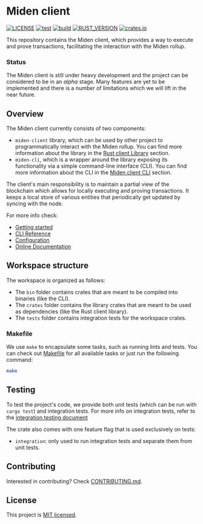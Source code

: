 # Miden client

[![LICENSE](https://img.shields.io/badge/license-MIT-blue.svg)](https://github.com/0xPolygonMiden/miden-client/blob/main/LICENSE)
[![test](https://github.com/0xPolygonMiden/miden-client/actions/workflows/test.yml/badge.svg)](https://github.com/0xPolygonMiden/miden-client/actions/workflows/test.yml)
[![build](https://github.com/0xPolygonMiden/miden-client/actions/workflows/build.yml/badge.svg)](https://github.com/0xPolygonMiden/miden-client/actions/workflows/build.yml)
[![RUST_VERSION](https://img.shields.io/badge/rustc-1.82+-lightgray.svg)](https://www.rust-lang.org/tools/install)
[![crates.io](https://img.shields.io/crates/v/miden-client)](https://crates.io/crates/miden-client)

This repository contains the Miden client, which provides a way to execute and prove transactions, facilitating the interaction with the Miden rollup.

### Status

The Miden client is still under heavy development and the project can be considered to be in an *alpha* stage. Many features are yet to be implemented and there is a number of limitations which we will lift in the near future.

## Overview

The Miden client currently consists of two components:

- `miden-client` library, which can be used by other project to programmatically interact with the Miden rollup. You can find more information about the library in the [Rust client Library](./crates/rust-client/README.md) section.
- `miden-cli`, which is a wrapper around the library exposing its functionality via a simple command-line interface (CLI). You can find more information about the CLI in the [Miden client CLI](./bin/miden-cli/README.md) section.

The client's main responsibility is to maintain a partial view of the blockchain which allows for locally executing and proving transactions. It keeps a local store of various entities that periodically get updated by syncing with the node.

For more info check:

- [Getting started](https://0xpolygonmiden.github.io/miden-docs/miden-client/get-started/prerequisites.html)
- [CLI Reference](https://0xpolygonmiden.github.io/miden-docs/miden-client/cli-reference.html)
- [Configuration](https://0xpolygonmiden.github.io/miden-docs/miden-client/cli-config.html)
- [Online Documentation](https://0xpolygonmiden.github.io/miden-docs/miden-client/index.html)

## Workspace structure

The workspace is organized as follows:
- The `bin` folder contains crates that are meant to be compiled into binaries (like the CLI).
- The `crates` folder contains the library crates that are meant to be used as dependencies (like the Rust client library).
- The `tests` folder contains integration tests for the workspace crates.

### Makefile

We use `make` to encapsulate some tasks, such as running lints and tests. You can check out [Makefile](./Makefile) for all available tasks or just run the following command:

```bash
make
```

## Testing

To test the project's code, we provide both unit tests (which can be run with `cargo test`) and integration tests. For more info on integration tests, refer to the [integration testing document](./tests/README.md)

The crate also comes with one feature flag that is used exclusively on tests: 

- `integration`: only used to run integration tests and separate them from unit tests.

## Contributing

Interested in contributing? Check [CONTRIBUTING.md](./CONTRIBUTING.md).

## License
This project is [MIT licensed](./LICENSE).
